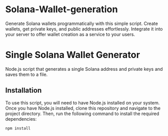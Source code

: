 # Solana-Wallet-generation
Generate Solana wallets programmatically with this simple script. Create wallets, get private keys, and public addresses effortlessly. Integrate it into your server to offer wallet creation as a service to your users.
# Single Solana Wallet Generator
Node.js script that generates a single Solana address and private keys and saves them to a file.
## Installation
To use this script, you will need to have Node.js installed on your system. Once you have Node.js installed, clone this repository and navigate to the project directory. Then, run the following command to install the required dependencies:

``` npm install ```
